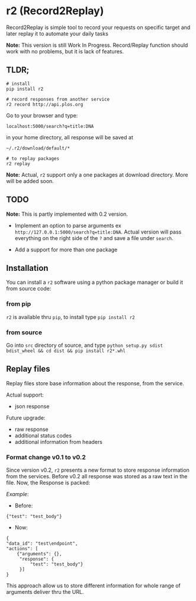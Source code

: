 # r2 (Record2Replay)
Record2Replay is simple tool to record your requests on specific target and later replay it to automate your daily tasks

__Note:__ This version is still Work In Progress. Record/Replay function should work with no problems, but it is lack of features. 

## TLDR;
```
# install
pip install r2

# record responses from another service
r2 record http://api.plos.org
```

Go to your browser and type: 

`localhost:5000/search?q=title:DNA`

in your home directory, all response will be saved at
 
`~/.r2/download/default/*`

```
# to replay packages 
r2 replay
```

__Note:__ Actual, `r2` support only a one packages at download directory. More will be added soon. 

## TODO
__Note:__ This is partly implemented with 0.2 version.

- Implement an option to parse arguments ex `http://127.0.0.1:5000/search?q=title:DNA`. Actual version will pass 
everything on the right side of the `?` and save a file under `search`.

- Add a support for more than one package

## Installation
You can install a `r2` software using a python package manager or build it from source code:

### from pip
`r2` is available thru `pip`, to install type `pip install r2`

### from source
Go into `src` directory of source, and type `python setup.py sdist bdist_wheel && cd dist && pip install r2*.whl` 


## Replay files
Replay files store base information about the response, from the service. 

Actual support:
- json response 

Future upgrade:
- raw response
- additional status codes
- additional information from headers

### Format change v0.1 to v0.2
Since version v0.2, `r2` presents a new format to store response information from the services. 
Before v0.2 all response was stored as a raw text in the file. Now, the Response is packed: 

_Example_:
- Before: 
```
{"test": "test_body"}
```

- Now:
```
{
"data_id": "test\endpoint", 
"actions": [
    {"arguments": {}, 
     "response": {
         "test": "test_body"}
     }]
}
```

This approach allow us to store different information for whole range of arguments deliver thru the URL.
